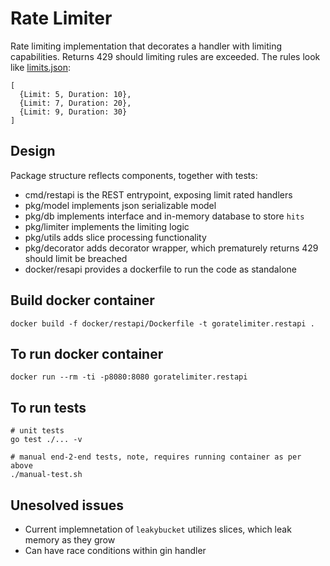 Rate Limiter
============

Rate limiting implementation that decorates a handler with limiting capabilities. Returns 429 should limiting rules are exceeded. The rules look like [limits.json](limits.json):
```
[
  {Limit: 5, Duration: 10},
  {Limit: 7, Duration: 20},
  {Limit: 9, Duration: 30}
]
```

Design
------
Package structure reflects components, together with tests:
* cmd/restapi is the REST entrypoint, exposing limit rated handlers
* pkg/model implements json serializable model
* pkg/db implements interface and in-memory database to store `hits`
* pkg/limiter implements the limiting logic
* pkg/utils adds slice processing functionality
* pkg/decorator adds decorator wrapper, which prematurely returns 429 should limit be breached
* docker/resapi provides a dockerfile to run the code as standalone

Build docker container
----------------------
```
docker build -f docker/restapi/Dockerfile -t goratelimiter.restapi .
```

To run docker container
-----------------------
```
docker run --rm -ti -p8080:8080 goratelimiter.restapi
```

To run tests
------------
```
# unit tests
go test ./... -v

# manual end-2-end tests, note, requires running container as per above
./manual-test.sh
```

Unesolved issues
----------------
* Current implemnetation of `leakybucket` utilizes slices, which leak memory as they grow
* Can have race conditions within gin handler